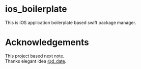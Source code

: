# ios_boilerplate

This is iOS application boilerplate based swift package manager.  

# Acknowledgements
This project based next [note](https://www.notion.so/Swift-PM-Build-Configuration-4f14ceac795a4338a5a44748adfeaa40).  
Thanks elegant idea [@d_date](https://twitter.com/d_date).

